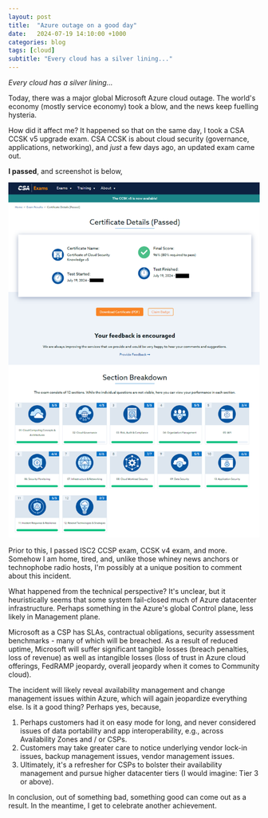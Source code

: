 ```yaml
---
layout: post
title:  "Azure outage on a good day"
date:   2024-07-19 14:10:00 +1000
categories: blog
tags: [cloud]
subtitle: "Every cloud has a silver lining..."
---
```


*Every cloud has a silver lining...*

Today, there was a major global Microsoft Azure cloud outage. The world's economy (mostly service economy) took a blow, and the news keep fuelling hysteria.

How did it affect me? It happened so that on the same day, I took a CSA CCSK v5 upgrade exam. CSA CCSK is about cloud security (governance, applications, networking), and *just* a few days ago, an updated exam came out.

**I passed**, and screenshot is below,

![CSA](csa.png)

Prior to this, I passed ISC2 CCSP exam, CCSK v4 exam, and more. Somehow I am home, tired, and, unlike those whiney news anchors or technophobe radio hosts, I'm possibly at a unique position to comment about this incident.

What happened from the technical perspective? It's unclear, but it heuristically seems that some system fail-closed much of Azure datacenter infrastructure. Perhaps something in the Azure's global Control plane, less likely in Management plane.

Microsoft as a CSP has SLAs, contractual obligations, security assessment benchmarks - many of which will be breached. As a result of reduced uptime, Microsoft will suffer significant tangible losses (breach penalties, loss of revenue) as well as intangible losses (loss of trust in Azure cloud offerings, FedRAMP jeopardy, overall jeopardy when it comes to Community cloud).

The incident will likely reveal availability management and change management issues within Azure, which will again jeopardize everything else. Is it a good thing? Perhaps yes, because,

1) Perhaps customers had it on easy mode for long, and never considered issues of data portability and app interoperability, e.g., across Availability Zones and / or CSPs.
2) Customers may take greater care to notice underlying vendor lock-in issues, backup management issues, vendor management issues.
3) Ultimately, it's a refresher for CSPs to bolster their availability management and pursue higher datacenter tiers (I would imagine: Tier 3 or above).

In conclusion, out of something bad, something good can come out as a result. In the meantime, I get to celebrate another achievement.
